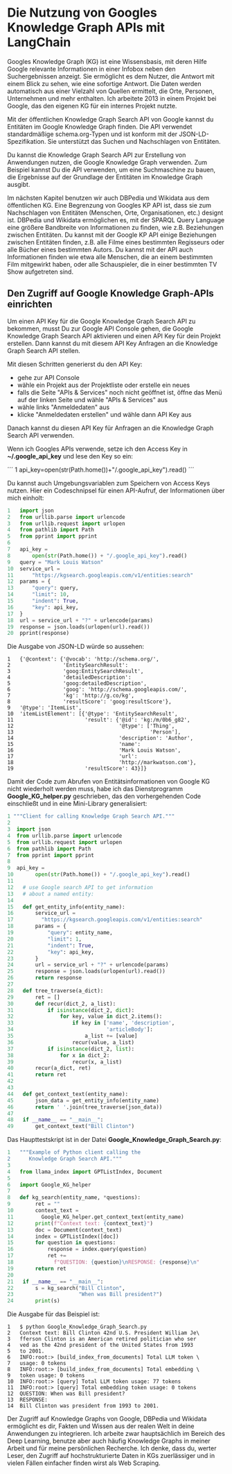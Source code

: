 # Die Nutzung von Googles Knowledge Graph APIs mit LangChain

Googles Knowledge Graph (KG) ist eine Wissensbasis, mit deren Hilfe Google relevante Informationen in einer Infobox neben den Suchergebnissen anzeigt. Sie ermöglicht es dem Nutzer, die Antwort mit einem Blick zu sehen, wie eine sofortige Antwort. Die Daten werden automatisch aus einer Vielzahl von Quellen ermittelt, die Orte, Personen, Unternehmen und mehr enthalten. Ich arbeitete 2013 in einem Projekt bei Google, das den eigenen KG für ein internes Projekt nutzte.

Mit der öffentlichen Knowledge Graph Search API von Google kannst du Entitäten im Google Knowledge Graph finden. Die API verwendet standardmäßige schema.org-Typen und ist konform mit der JSON-LD-Spezifikation. Sie unterstützt das Suchen und Nachschlagen von Entitäten.

Du kannst die Knowledge Graph Search API zur Erstellung von Anwendungen nutzen, die Google Knowledge Graph verwenden. Zum Beispiel kannst Du die API verwenden, um eine Suchmaschine zu bauen, die Ergebnisse auf der Grundlage der Entitäten im Knowledge Graph ausgibt.

Im nächsten Kapitel benutzen wir auch DBPedia und Wikidata aus dem öffentlichen KG. Eine Begrenzung von Googles KP API ist, dass sie zum Nachschlagen von Entitäten (Menschen, Orte, Organisationen, etc.) designt ist. DBPedia und Wikidata ermöglichen es, mit der SPARQL Query Language eine größere Bandbreite von Informationen zu finden, wie z.B. Beziehungen zwischen Entitäten. Du kannst mit der Google KP API einige Beziehungen zwischen Entitäten finden, z.B. alle Filme eines bestimmten Regisseurs oder alle Bücher eines bestimmten Autors. Du kannst mit der API auch Informationen finden wie etwa alle Menschen, die an einem bestimmten Film mitgewirkt haben, oder alle Schauspieler, die in einer bestimmten TV Show aufgetreten sind.

## Den Zugriff auf Google Knowledge Graph-APIs einrichten

Um einen API Key für die Google Knowledge Graph Search API zu bekommen, musst Du zur Google API Console gehen, die Google Knowledge Graph Search API aktivieren und einen API Key für dein Projekt erstellen. Dann kannst du mit diesem API Key Anfragen an die Knowledge Graph Search API stellen.

Mit diesen Schritten generierst du den API Key:

* gehe zur API Console
* wähle ein Projekt aus der Projektliste oder erstelle ein neues
* falls die Seite "APIs & Services" noch nicht geöffnet ist, öffne das Menü auf der linken Seite und wähle "APIs & Services" aus
* wähle links "Anmeldedaten" aus
* klicke "Anmeldedaten erstellen" und wähle dann API Key aus

Danach kannst du diesen API Key für Anfragen an die Knowledge Graph Search API verwenden.

Wenn ich Googles APIs verwende, setze ich den Access Key in **~/.google_api_key** und lese den Key so ein:

´´´ 
1 api_key=open(str(Path.home())+"/.google_api_key").read()
´´´

Du kannst auch Umgebungsvariablen zum Speichern von Access Keys nutzen. Hier ein Codeschnipsel für einen API-Aufruf, der Informationen über mich einholt:

```python
1   import json
2   from urllib.parse import urlencode
3   from urllib.request import urlopen
4   from pathlib import Path
5   from pprint import pprint
6
7   api_key =
8       open(str(Path.home()) + "/.google_api_key").read()
9   query = "Mark Louis Watson"
10  service_url =
11      "https://kgsearch.googleapis.com/v1/entities:search"
12  params = {
13      "query": query,
14      "limit": 10,
15      "indent": True,
16      "key": api_key,
17  }
18  url = service_url + "?" + urlencode(params)
19  response = json.loads(urlopen(url).read())
20  pprint(response)
```

Die Ausgabe von JSON-LD würde so aussehen:

```
1   {'@context': {'@vocab': 'http://schema.org/',
2                 'EntitySearchResult':
3                 'goog:EntitySearchResult',
4                 'detailedDescription':
5                 'goog:detailedDescription',
6                 'goog': 'http://schema.googleapis.com/',
7                 'kg': 'http://g.co/kg',
8                 'resultScore': 'goog:resultScore'},
9   '@type': 'ItemList',
10  'itemListElement': [{'@type': 'EntitySearchResult',
11                       'result': {'@id': 'kg:/m/0b6_g82',
12                                  '@type': ['Thing',
13                                            'Person'],
14                                  'description': 'Author',
15                                  'name':
16                                  'Mark Louis Watson',
17                                  'url':
18                                  'http://markwatson.com'},
19                       'resultScore': 43}]}
```

Damit der Code zum Abrufen von Entitätsinformationen von Google KG nicht wiederholt werden muss, habe ich das Dienstprogramm **Google_KG_helper.py** geschrieben, das den vorhergehenden Code einschließt und in eine Mini-Library generalisiert:

```python
1 """Client for calling Knowledge Graph Search API."""
2
3  import json
4  from urllib.parse import urlencode
5  from urllib.request import urlopen
6  from pathlib import Path
7  from pprint import pprint
8
9  api_key =
10       open(str(Path.home()) + "/.google_api_key").read()
11
12   # use Google search API to get information
13   # about a named entity:
14
15   def get_entity_info(entity_name):
16       service_url =
17         "https://kgsearch.googleapis.com/v1/entities:search"
18       params = {
19           "query": entity_name,
20           "limit": 1,
21           "indent": True,
22           "key": api_key,
23       }
24       url = service_url + "?" + urlencode(params)
25       response = json.loads(urlopen(url).read())
26       return response
27
28   def tree_traverse(a_dict):
29       ret = []
30       def recur(dict_2, a_list):
31           if isinstance(dict_2, dict):
32               for key, value in dict_2.items():
33                   if key in ['name', 'description',
34                              'articleBody']:
35                       a_list += [value]
36                   recur(value, a_list)
37           if isinstance(dict_2, list):
38               for x in dict_2:
39                   recur(x, a_list)
40       recur(a_dict, ret)
41       return ret
42
43
44   def get_context_text(entity_name):
45       json_data = get_entity_info(entity_name)
46       return ' '.join(tree_traverse(json_data))
47
48   if __name__ == "__main__":
49       get_context_text("Bill Clinton")
```

Das Haupttestskript ist in der Datei **Google_Knowledge_Graph_Search.py**:

```python
1   """Example of Python client calling the
2      Knowledge Graph Search API."""
3
4   from llama_index import GPTListIndex, Document
5
6   import Google_KG_helper
7
8   def kg_search(entity_name, *questions):
9        ret = ""
10       context_text =
11         Google_KG_helper.get_context_text(entity_name)
12       print(f"Context text: {context_text}")
13       doc = Document(context_text)
14       index = GPTListIndex([doc])
15       for question in questions:
16           response = index.query(question)
17           ret +=
18             f"QUESTION: {question}\nRESPONSE: {response}\n"
19       return ret
20
21   if __name__ == "__main__":
22       s = kg_search("Bill Clinton",
23                     "When was Bill president?")
24       print(s)
```

Die Ausgabe für das Beispiel ist:

```
1   $ python Google_Knowledge_Graph_Search.py
2   Context text: Bill Clinton 42nd U.S. President William Je\
3   fferson Clinton is an American retired politician who ser
4   ved as the 42nd president of the United States from 1993
5   to 2001.
6   INFO:root:> [build_index_from_documents] Total LLM token \
7   usage: 0 tokens
8   INFO:root:> [build_index_from_documents] Total embedding \
9   token usage: 0 tokens
10  INFO:root:> [query] Total LLM token usage: 77 tokens
11  INFO:root:> [query] Total embedding token usage: 0 tokens
12  QUESTION: When was Bill president?
13  RESPONSE:
14  Bill Clinton was president from 1993 to 2001.
```

Der Zugriff auf Knowledge Graphs von Google, DBPedia und Wikidata ermöglicht es dir, Fakten und Wissen aus der realen Welt in deine Anwendungen zu integrieren. Ich arbeite zwar hauptsächlich im Bereich des Deep Learning, benutze aber auch häufig Knowledge Graphs in meiner Arbeit und für meine persönlichen Recherche. Ich denke, dass du, werter Leser, den Zugriff auf hochstrukturierte Daten in KGs zuerlässiger und in vielen Fällen einfacher finden wirst als Web Scraping.
